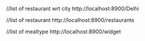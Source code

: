 //list of restaurant wrt city
http://localhost:8900/Delhi

//list of restaurant
http://localhost:8900/restaurants

//list of mealtype
http://localhost:8900/widget